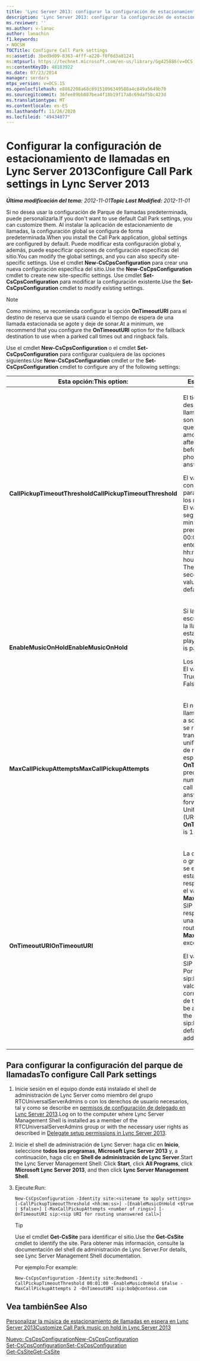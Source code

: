 ```yaml
---
title: 'Lync Server 2013: configurar la configuración de estacionamiento de llamada'
description: 'Lync Server 2013: configurar la configuración de estacionamiento de llamada.'
ms.reviewer: ''
ms.author: v-lanac
author: lanachin
f1.keywords:
- NOCSH
TOCTitle: Configure Call Park settings
ms:assetid: 3bed9d09-8363-4fff-a220-f0f6d3a81241
ms:mtpsurl: https://technet.microsoft.com/en-us/library/Gg425886(v=OCS.15)
ms:contentKeyID: 48183922
ms.date: 07/23/2014
manager: serdars
mtps_version: v=OCS.15
ms.openlocfilehash: e8862208a68c89151096349508a4c849a5649b70
ms.sourcegitcommit: 36fee89bb887bea4f18b19f17a8c69daf5bc423d
ms.translationtype: MT
ms.contentlocale: es-ES
ms.lasthandoff: 11/26/2020
ms.locfileid: "49434077"
---
```

# <a name="configure-call-park-settings-in-lync-server-2013"></a><span data-ttu-id="7a7fb-103">Configurar la configuración de estacionamiento de llamadas en Lync Server 2013</span><span class="sxs-lookup"><span data-stu-id="7a7fb-103">Configure Call Park settings in Lync Server 2013</span></span>

<div data-xmlns="http://www.w3.org/1999/xhtml">

<div class="topic" data-xmlns="http://www.w3.org/1999/xhtml" data-msxsl="urn:schemas-microsoft-com:xslt" data-cs="https://msdn.microsoft.com/">

<div data-asp="https://msdn2.microsoft.com/asp">



</div>

<div id="mainSection">

<div id="mainBody"><span data-ttu-id="7a7fb-104">

<span> </span></span><span class="sxs-lookup"><span data-stu-id="7a7fb-104">

<span> </span></span></span>

<span data-ttu-id="7a7fb-105">_**Última modificación del tema:** 2012-11-01_</span><span class="sxs-lookup"><span data-stu-id="7a7fb-105">_**Topic Last Modified:** 2012-11-01_</span></span>

<span data-ttu-id="7a7fb-106">Si no desea usar la configuración de Parque de llamadas predeterminada, puede personalizarla.</span><span class="sxs-lookup"><span data-stu-id="7a7fb-106">If you don't want to use default Call Park settings, you can customize them.</span></span> <span data-ttu-id="7a7fb-107">Al instalar la aplicación de estacionamiento de llamadas, la configuración global se configura de forma predeterminada.</span><span class="sxs-lookup"><span data-stu-id="7a7fb-107">When you install the Call Park application, global settings are configured by default.</span></span> <span data-ttu-id="7a7fb-108">Puede modificar esta configuración global y, además, puede especificar opciones de configuración específicas del sitio.</span><span class="sxs-lookup"><span data-stu-id="7a7fb-108">You can modify the global settings, and you can also specify site-specific settings.</span></span> <span data-ttu-id="7a7fb-109">Use el cmdlet **New-CsCpsConfiguration** para crear una nueva configuración específica del sitio.</span><span class="sxs-lookup"><span data-stu-id="7a7fb-109">Use the **New-CsCpsConfiguration** cmdlet to create new site-specific settings.</span></span> <span data-ttu-id="7a7fb-110">Use cmdlet **Set-CsCpsConfiguration** para modificar la configuración existente.</span><span class="sxs-lookup"><span data-stu-id="7a7fb-110">Use the **Set-CsCpsConfiguration** cmdlet to modify existing settings.</span></span>

<div>


> [!NOTE]  
> <span data-ttu-id="7a7fb-111">Como mínimo, se recomienda configurar la opción <STRONG>OnTimeoutURI</STRONG> para el destino de reserva que se usará cuando el tiempo de espera de una llamada estacionada se agote y deje de sonar.</span><span class="sxs-lookup"><span data-stu-id="7a7fb-111">At a minimum, we recommend that you configure the <STRONG>OnTimeoutURI</STRONG> option for the fallback destination to use when a parked call times out and ringback fails.</span></span>



</div>

<span data-ttu-id="7a7fb-112">Use el cmdlet **New-CsCpsConfiguration** o el cmdlet **Set-CsCpsConfiguration** para configurar cualquiera de las opciones siguientes:</span><span class="sxs-lookup"><span data-stu-id="7a7fb-112">Use **New-CsCpsConfiguration** cmdlet or the **Set-CsCpsConfiguration** cmdlet to configure any of the following settings:</span></span>


<table>
<colgroup>
<col style="width: 50%" />
<col style="width: 50%" />
</colgroup>
<thead>
<tr class="header">
<th><span data-ttu-id="7a7fb-113">Esta opción:</span><span class="sxs-lookup"><span data-stu-id="7a7fb-113">This option:</span></span></th>
<th><span data-ttu-id="7a7fb-114">Especifica:</span><span class="sxs-lookup"><span data-stu-id="7a7fb-114">Specifies this:</span></span></th>
</tr>
</thead>
<tbody>
<tr class="odd">
<td><p><span data-ttu-id="7a7fb-115"><strong>CallPickupTimeoutThreshold</strong></span><span class="sxs-lookup"><span data-stu-id="7a7fb-115"><strong>CallPickupTimeoutThreshold</strong></span></span></p></td>
<td><p><span data-ttu-id="7a7fb-116">El tiempo que transcurre después de estacionar la llamada hasta que vuelve a sonar en el teléfono en el que se respondió.</span><span class="sxs-lookup"><span data-stu-id="7a7fb-116">The amount of time that elapses after a call has been parked before it rings back to the phone where the call was answered.</span></span></p>
<p><span data-ttu-id="7a7fb-p102">El valor debe introducirse con el formato hh:mm:ss para especificar las horas, los minutos y los segundos. El valor mínimo es 10 segundos y el máximo, 10 minutos. El valor predeterminado es 00:01:30.</span><span class="sxs-lookup"><span data-stu-id="7a7fb-p102">The value must be entered in the format hh:mm:ss to specify the hours, minutes, and seconds. The minimum value is 10 seconds, and the maximum value is 10 minutes. The default is 00:01:30.</span></span></p></td>
</tr>
<tr class="even">
<td><p><span data-ttu-id="7a7fb-120"><strong>EnableMusicOnHold</strong></span><span class="sxs-lookup"><span data-stu-id="7a7fb-120"><strong>EnableMusicOnHold</strong></span></span></p></td>
<td><p><span data-ttu-id="7a7fb-121">Si la persona que llama escuchará música mientras la llamada está estacionada.</span><span class="sxs-lookup"><span data-stu-id="7a7fb-121">Whether music plays for a caller while a call is parked.</span></span></p>
<p><span data-ttu-id="7a7fb-p103">Los valores son True o False. El valor predeterminado es True.</span><span class="sxs-lookup"><span data-stu-id="7a7fb-p103">Values are True or False. The default is True.</span></span></p></td>
</tr>
<tr class="odd">
<td><p><span data-ttu-id="7a7fb-124"><strong>MaxCallPickupAttempts</strong></span><span class="sxs-lookup"><span data-stu-id="7a7fb-124"><strong>MaxCallPickupAttempts</strong></span></span></p></td>
<td><p><span data-ttu-id="7a7fb-p104">El número de veces que una llamada estacionada vuelve a sonar en el teléfono en que se respondió antes de transferirla al identificador uniforme de recursos (URI) de reserva que se especifique para <strong>OnTimeoutURI</strong>. El valor predeterminado es 1.</span><span class="sxs-lookup"><span data-stu-id="7a7fb-p104">The number of times a parked call rings back to the answering phone before it is forwarded to the fallback Uniform Resource Identifier (URI) that is specified for <strong>OnTimeoutURI</strong>. The default is 1.</span></span></p></td>
</tr>
<tr class="even">
<td><p><span data-ttu-id="7a7fb-127"><strong>OnTimeoutURI</strong></span><span class="sxs-lookup"><span data-stu-id="7a7fb-127"><strong>OnTimeoutURI</strong></span></span></p></td>
<td><p><span data-ttu-id="7a7fb-128">La dirección SIP del usuario o grupo de respuesta al que se enruta una llamada estacionada que no se responda cuando se supera el valor de <strong>MaxCallPickupAttempts</strong>.</span><span class="sxs-lookup"><span data-stu-id="7a7fb-128">The SIP address of the user or response group to which an unanswered parked call is routed when <strong>MaxCallPickupAttempts</strong> is exceeded.</span></span></p>
<p><span data-ttu-id="7a7fb-p105">El valor debe ser un URI de SIP que comience por sip:. Por ejemplo, sip:bob@contoso.com. El valor predeterminado corresponde a sin dirección de transferencia.</span><span class="sxs-lookup"><span data-stu-id="7a7fb-p105">Value must be a SIP URI beginning with the string sip:. For example, sip:bob@contoso.com. The default is no forwarding address.</span></span></p></td>
</tr>
</tbody>
</table>


<div>

## <a name="to-configure-call-park-settings"></a><span data-ttu-id="7a7fb-132">Para configurar la configuración del parque de llamadas</span><span class="sxs-lookup"><span data-stu-id="7a7fb-132">To configure Call Park settings</span></span>

1.  <span data-ttu-id="7a7fb-133">Inicie sesión en el equipo donde está instalado el shell de administración de Lync Server como miembro del grupo RTCUniversalServerAdmins o con los derechos de usuario necesarios, tal y como se describe en [permisos de configuración de delegado en Lync Server 2013](lync-server-2013-delegate-setup-permissions.md).</span><span class="sxs-lookup"><span data-stu-id="7a7fb-133">Log on to the computer where Lync Server Management Shell is installed as a member of the RTCUniversalServerAdmins group or with the necessary user rights as described in [Delegate setup permissions in Lync Server 2013](lync-server-2013-delegate-setup-permissions.md).</span></span>

2.  <span data-ttu-id="7a7fb-134">Inicie el shell de administración de Lync Server: haga clic en **Inicio**, seleccione **todos los programas**, **Microsoft Lync Server 2013** y, a continuación, haga clic en **Shell de administración de Lync Server**.</span><span class="sxs-lookup"><span data-stu-id="7a7fb-134">Start the Lync Server Management Shell: Click **Start**, click **All Programs**, click **Microsoft Lync Server 2013**, and then click **Lync Server Management Shell**.</span></span>

3.  <span data-ttu-id="7a7fb-135">Ejecute:</span><span class="sxs-lookup"><span data-stu-id="7a7fb-135">Run:</span></span>
    
        New-CsCpsConfiguration -Identity site:<sitename to apply settings> [-CallPickupTimeoutThreshold <hh:mm:ss>] -[EnableMusicOnHold <$true | $false>] [-MaxCallPickupAttempts <number of rings>] [-OnTimeoutURI sip:<sip URI for routing unanswered call>]
    
    <div>
    

    > [!TIP]  
    > <span data-ttu-id="7a7fb-136">Use el cmdlet <STRONG>Get-CsSite</STRONG> para identificar el sitio.</span><span class="sxs-lookup"><span data-stu-id="7a7fb-136">Use the <STRONG>Get-CsSite</STRONG> cmdlet to identify the site.</span></span> <span data-ttu-id="7a7fb-137">Para obtener más información, consulte la documentación del shell de administración de Lync Server.</span><span class="sxs-lookup"><span data-stu-id="7a7fb-137">For details, see Lync Server Management Shell documentation.</span></span>

    
    </div>
    
    <span data-ttu-id="7a7fb-138">Por ejemplo:</span><span class="sxs-lookup"><span data-stu-id="7a7fb-138">For example:</span></span>
    
        New-CsCpsConfiguration -Identity site:Redmond1 -CallPickupTimeoutThreshold 00:01:00 -EnableMusicOnHold $false -MaxCallPickupAttempts 2 -OnTimeoutURI sip:bob@contoso.com

</div>

<div>

## <a name="see-also"></a><span data-ttu-id="7a7fb-139">Vea también</span><span class="sxs-lookup"><span data-stu-id="7a7fb-139">See Also</span></span>


[<span data-ttu-id="7a7fb-140">Personalizar la música de estacionamiento de llamadas en espera en Lync Server 2013</span><span class="sxs-lookup"><span data-stu-id="7a7fb-140">Customize Call Park music on hold in Lync Server 2013</span></span>](lync-server-2013-customize-call-park-music-on-hold.md)  


[<span data-ttu-id="7a7fb-141">Nuevo: CsCpsConfiguration</span><span class="sxs-lookup"><span data-stu-id="7a7fb-141">New-CsCpsConfiguration</span></span>](https://docs.microsoft.com/powershell/module/skype/New-CsCpsConfiguration)  
[<span data-ttu-id="7a7fb-142">Set-CsCpsConfiguration</span><span class="sxs-lookup"><span data-stu-id="7a7fb-142">Set-CsCpsConfiguration</span></span>](https://docs.microsoft.com/powershell/module/skype/Set-CsCpsConfiguration)  
[<span data-ttu-id="7a7fb-143">Get-CsSite</span><span class="sxs-lookup"><span data-stu-id="7a7fb-143">Get-CsSite</span></span>](https://docs.microsoft.com/powershell/module/skype/Get-CsSite)  
  

<span data-ttu-id="7a7fb-144"></div>

</div>

<span> </span>

</div>

</div>

</span><span class="sxs-lookup"><span data-stu-id="7a7fb-144"></div>

</div>

<span> </span>

</div>

</div>

</span></span></div>

